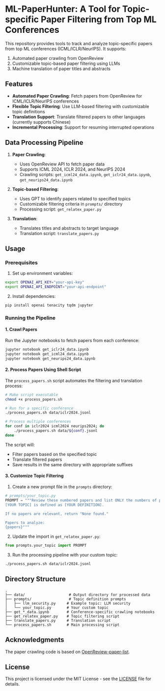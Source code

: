 # ML-PaperHunter: A Tool for Topic-specific Paper Filtering from Top ML Conferences

This repository provides tools to track and analyze topic-specific papers from top ML conferences (ICML/ICLR/NeurIPS). It supports:

1. Automated paper crawling from OpenReview
2. Customizable topic-based paper filtering using LLMs
3. Machine translation of paper titles and abstracts

## Features

- **Automated Paper Crawling**: Fetch papers from OpenReview for ICML/ICLR/NeurIPS conferences
- **Flexible Topic Filtering**: Use LLM-based filtering with customizable topic definitions
- **Translation Support**: Translate filtered papers to other languages (currently supports Chinese)
- **Incremental Processing**: Support for resuming interrupted operations

## Data Processing Pipeline

1. **Paper Crawling**:
   - Uses OpenReview API to fetch paper data
   - Supports ICML 2024, ICLR 2024, and NeurIPS 2024
   - Crawling scripts: `get_icml24_data.ipynb`, `get_iclr24_data.ipynb`, `get_neurips24_data.ipynb`

2. **Topic-based Filtering**:
   - Uses GPT to identify papers related to specified topics
   - Customizable filtering criteria in `prompts/` directory
   - Processing script: `get_relatex_paper.py`

3. **Translation**:
   - Translates titles and abstracts to target language
   - Translation script: `translate_papers.py`

## Usage

### Prerequisites

1. Set up environment variables:
```bash
export OPENAI_API_KEY="your-api-key"
export OPENAI_API_ENDPOINT="your-api-endpoint"
```

2. Install dependencies:
```bash
pip install openai tenacity tqdm jupyter
```

### Running the Pipeline

#### 1. Crawl Papers
Run the Jupyter notebooks to fetch papers from each conference:
```bash
jupyter notebook get_iclr24_data.ipynb
jupyter notebook get_icml24_data.ipynb 
jupyter notebook get_neurips24_data.ipynb
```

#### 2. Process Papers Using Shell Script
The `process_papers.sh` script automates the filtering and translation process:

```bash
# Make script executable
chmod +x process_papers.sh

# Run for a specific conference
./process_papers.sh data/iclr2024.jsonl

# Process multiple conferences
for conf in iclr2024 icml2024 neurips2024; do
    ./process_papers.sh data/${conf}.jsonl
done
```

The script will:
- Filter papers based on the specified topic
- Translate filtered papers
- Save results in the same directory with appropriate suffixes

#### 3. Customize Topic Filtering

1. Create a new prompt file in the `prompts` directory:
```python
# prompts/your_topic.py
PROMPT = """Review these numbered papers and list ONLY the numbers of papers related to [YOUR TOPIC].
[YOUR TOPIC] is defined as [YOUR DEFINITION].

If no papers are relevant, return "None found."

Papers to analyze:
{papers}"""
```

2. Update the import in `get_relatex_paper.py`:
```python
from prompts.your_topic import PROMPT
```

3. Run the processing pipeline with your custom topic:
```bash
./process_papers.sh data/iclr2024.jsonl
```

## Directory Structure

```
.
├── data/                    # Output directory for processed data
├── prompts/                 # Topic definition prompts
│   ├── llm_security.py     # Example topic: LLM security
│   └── your_topic.py       # Your custom topic
├── get_*_data.ipynb        # Conference-specific crawling notebooks
├── get_relatex_paper.py    # Topic filtering script
├── translate_papers.py     # Translation script
└── process_papers.sh       # Main processing script
```

## Acknowledgments

The paper crawling code is based on [OpenReview-paper-list](https://github.com/dw-dengwei/OpenReview-paper-list).

## License

This project is licensed under the MIT License - see the [LICENSE](LICENSE) file for details.

